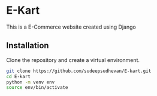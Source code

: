 # E-Kart

This is a E-Commerce website created using Django

## Installation

Clone the repository and create a virtual environment.

```bash
git clone https://github.com/sudeepsudhevan/E-kart.git
cd E-kart
python -m venv env
source env/bin/activate
```
